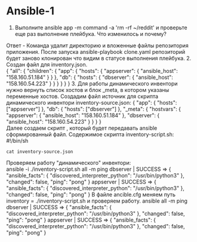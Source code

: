 # Ansible-1
  1. Выполните ansible  app  -m  command  -a  'rm  -rf  ~/reddit'
и проверьте еще раз выполнение плейбука. Что изменилось и почему?

Ответ - Команда удалит директорию и вложенные файлы репозитория приложения. После запуска ansible-playbook clone.yaml репозиторий будет заново клонирован что видим в статусе выполнения плейбука.
2. Создан файл для inventory.json.  
   {
    "all": {
        "children": {
            "app": {
                "hosts": {
                    "appserver": {
                        "ansible_host": "158.160.51.184"
                    }
                }
            },
            "db": {
                "hosts": {
                    "dbserver": {
                        "ansible_host": "158.160.54.223"
                    }
                }
            }
        }
    }
}
3. Для работы динамического инвентори нужно вернуть список хостов и блок _meta, в котором указаны переменные хостов. Создадим файл источник для скрипта динамического инвентори inventory-source.json:
  {
    "app": {
        "hosts": ["appserver"]
    },
    "db": {
        "hosts": ["dbserver"]
    },
    "_meta": {
        "hostvars": {
            "appserver": {
                "ansible_host": "158.160.51.184"
            },
            "dbserver": {
                "ansible_host": "158.160.54.223"
            }
        }
    }
}  
Далее создаем скрипт , который будет передавать ansible сформированный файл. Содержимое скрипта inventory-script.sh:  
    #!/bin/sh

    cat inventory-source.json 
Проверяем работу "динамического" инвентори:  
ansible -i ./inventory-script.sh all -m ping
dbserver | SUCCESS => {
    "ansible_facts": {
        "discovered_interpreter_python": "/usr/bin/python3"
    },
    "changed": false,
    "ping": "pong"
}
appserver | SUCCESS => {
    "ansible_facts": {
        "discovered_interpreter_python": "/usr/bin/python3"
    },
    "changed": false,
    "ping": "pong"
}
В файле ancible.cfg меняем путь inventory = ./inventory-script.sh и проверяем работу.
ansible all -m ping                             
dbserver | SUCCESS => {
    "ansible_facts": {
        "discovered_interpreter_python": "/usr/bin/python3"
    },
    "changed": false,
    "ping": "pong"
}
appserver | SUCCESS => {
    "ansible_facts": {
        "discovered_interpreter_python": "/usr/bin/python3"
    },
    "changed": false,
    "ping": "pong"
}